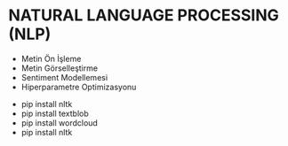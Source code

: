 # NATURAL LANGUAGE PROCESSING (NLP)

* Metin Ön İşleme
* Metin Görselleştirme
* Sentiment Modellemesi
* Hiperparametre Optimizasyonu

- pip install nltk
- pip install textblob
- pip install wordcloud
- pip install nltk